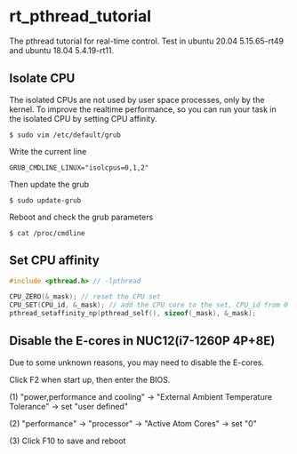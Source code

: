 # rt_pthread_tutorial
The pthread tutorial for real-time control. Test in ubuntu 20.04 5.15.65-rt49 and ubuntu 18.04 5.4.19-rt11.

## Isolate CPU
The isolated CPUs are not used by user space processes, only by the kernel. To improve the realtime performance, so you can run your task in the isolated CPU by setting CPU affinity.

```console
$ sudo vim /etc/default/grub 
```

Write the current line
```
GRUB_CMDLINE_LINUX="isolcpus=0,1,2"
```

Then update the grub
```console
$ sudo update-grub
```

Reboot and check the grub parameters
```console
$ cat /proc/cmdline
```

## Set CPU affinity
```c++
#include <pthread.h> // -lpthread

CPU_ZERO(&_mask); // reset the CPU set
CPU_SET(CPU_id, &_mask); // add the CPU core to the set, CPU_id from 0 to x (x base on your CPU)
pthread_setaffinity_np(pthread_self(), sizeof(_mask), &_mask);
```

## Disable the E-cores in NUC12(i7-1260P 4P+8E)
Due to some unknown reasons, you may need to disable the E-cores.

Click F2 when start up, then enter the BIOS.

(1) "power,performance and cooling" -> "External Ambient Temperature Tolerance" -> set "user defined"

(2) "performance" -> "processor" -> "Active Atom Cores" -> set "0"

(3) Click F10 to save and reboot
